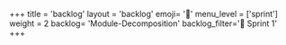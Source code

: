 +++
title = 'backlog'
layout = 'backlog'
emoji= '🥞'
menu_level = ['sprint']
weight = 2
backlog= 'Module-Decomposition'
backlog_filter='📅 Sprint 1'
+++
